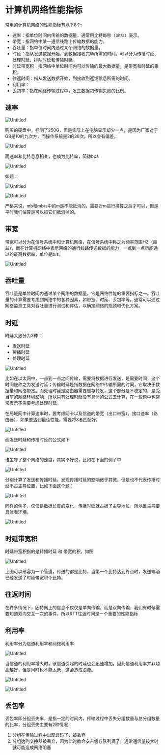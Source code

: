# 计算机网络性能指标

常用的计算机网络的性能指标有以下8个:

- 速率：指单位时间内传输的数据量，通常用比特每秒（bit/s）表示。
- 带宽：指网络中某一通信线路上传输数据的能力。
- 吞吐量：指单位时间内通过某个网络的数据量。
- 时延：指从发送数据开始，到数据接收完毕所需的时间。可以分为传播时延、处理时延、排队时延和传输时延。
- 时延带宽积：指网络中单位时间内可以传输的最大数据量，是带宽和时延的乘积。
- 往返时间：指从发送数据开始，到接收到返馈信息所需的时间。
- 利用率：
- 丢包率：指在网络传输过程中，发生数据包传输失败的比例。

## 速率

![Untitled](%E8%AE%A1%E7%AE%97%E6%9C%BA%E7%BD%91%E7%BB%9C%E6%80%A7%E8%83%BD%E6%8C%87%E6%A0%87%202195b4497d404af2a13c4bb6187ff891/Untitled.png)

购买的硬盘中，标明了250G，但是实际上在电脑显示却少一点，是因为厂家对于GB是10的九次方，而操作系统是2的30次，所以会有偏差。

![Untitled](%E8%AE%A1%E7%AE%97%E6%9C%BA%E7%BD%91%E7%BB%9C%E6%80%A7%E8%83%BD%E6%8C%87%E6%A0%87%202195b4497d404af2a13c4bb6187ff891/Untitled%201.png)

而速率和比特息息相关，也成为比特率，简称bps

![Untitled](%E8%AE%A1%E7%AE%97%E6%9C%BA%E7%BD%91%E7%BB%9C%E6%80%A7%E8%83%BD%E6%8C%87%E6%A0%87%202195b4497d404af2a13c4bb6187ff891/Untitled%202.png)

如题：

![Untitled](%E8%AE%A1%E7%AE%97%E6%9C%BA%E7%BD%91%E7%BB%9C%E6%80%A7%E8%83%BD%E6%8C%87%E6%A0%87%202195b4497d404af2a13c4bb6187ff891/Untitled%203.png)

![Untitled](%E8%AE%A1%E7%AE%97%E6%9C%BA%E7%BD%91%E7%BB%9C%E6%80%A7%E8%83%BD%E6%8C%87%E6%A0%87%202195b4497d404af2a13c4bb6187ff891/Untitled%204.png)

严格来说，mb和mb/s中的m是不能抵消的，需要对m进行换算之后才可以，但是平时我们估算是可以把它们抵消掉的。

## 带宽

带宽可以分为在信号系统中和计算机网络，在信号系统中称之为频率范围HZ（赫兹），而在计算机网络中表示网络的通行线路传送数据的能力，一点到一点所能通过的最高数据率，单位是b/s。

![Untitled](%E8%AE%A1%E7%AE%97%E6%9C%BA%E7%BD%91%E7%BB%9C%E6%80%A7%E8%83%BD%E6%8C%87%E6%A0%87%202195b4497d404af2a13c4bb6187ff891/Untitled%205.png)

## 吞吐量

吞吐量是单位时间内通过某个网络的数据量，它是网络性能的重要指标之一。吞吐量的计算需要考虑到网络中的各种因素，如带宽、时延、丢包率等。通常可以通过网络监测工具对吞吐量进行测试和评估，以确定网络的瓶颈和优化方案。

## 时延

时延大致分为3种：

- 发送时延
- 传播时延
- 处理时延

![Untitled](%E8%AE%A1%E7%AE%97%E6%9C%BA%E7%BD%91%E7%BB%9C%E6%80%A7%E8%83%BD%E6%8C%87%E6%A0%87%202195b4497d404af2a13c4bb6187ff891/Untitled%206.png)

比如在以太网中，一点到一点之间传输，需要将数据进行发送，是需要时间，这个时间被称之为发送时延；传输时延是指数据在网络中传输所需的时间，它取决于数据量和网络带宽。而处理时延是路由器需要缓存转发，这个部分是不稳定的，是受当前的网络环境影响，所以只有处理时延没有具体的公式去计算，在一些题中也常常表示不需要考虑处理时延。

在局域网中计算速率时，要考虑网卡以及信道的带宽（出口带宽），接口速率（路由器），如果要达到最佳性能，需要将3者匹配好。

![Untitled](%E8%AE%A1%E7%AE%97%E6%9C%BA%E7%BD%91%E7%BB%9C%E6%80%A7%E8%83%BD%E6%8C%87%E6%A0%87%202195b4497d404af2a13c4bb6187ff891/Untitled%207.png)

而发送时延和传播时延的公式如下

![Untitled](%E8%AE%A1%E7%AE%97%E6%9C%BA%E7%BD%91%E7%BB%9C%E6%80%A7%E8%83%BD%E6%8C%87%E6%A0%87%202195b4497d404af2a13c4bb6187ff891/Untitled%208.png)

谁主导了整个网络的速度，其实不好说，比如在下面的例子中

![Untitled](%E8%AE%A1%E7%AE%97%E6%9C%BA%E7%BD%91%E7%BB%9C%E6%80%A7%E8%83%BD%E6%8C%87%E6%A0%87%202195b4497d404af2a13c4bb6187ff891/Untitled%209.png)

分别计算了发送和传播时延，发现传播时延的影响微乎其微，但是也不代表传播时延不占主导位置，比如下面这个题：

![Untitled](%E8%AE%A1%E7%AE%97%E6%9C%BA%E7%BD%91%E7%BB%9C%E6%80%A7%E8%83%BD%E6%8C%87%E6%A0%87%202195b4497d404af2a13c4bb6187ff891/Untitled%2010.png)

同样的例子，仅仅是数据长度的变化，传播时延就占据了主导地位，所以谁主导要具体看环境。

![Untitled](%E8%AE%A1%E7%AE%97%E6%9C%BA%E7%BD%91%E7%BB%9C%E6%80%A7%E8%83%BD%E6%8C%87%E6%A0%87%202195b4497d404af2a13c4bb6187ff891/Untitled%2011.png)

## 时延带宽积

时延带宽积指的是转播时延 和 带宽的积，如图

![Untitled](%E8%AE%A1%E7%AE%97%E6%9C%BA%E7%BD%91%E7%BB%9C%E6%80%A7%E8%83%BD%E6%8C%87%E6%A0%87%202195b4497d404af2a13c4bb6187ff891/Untitled%2012.png)

上图可以形容为一个管道，传送的都是比特，当第一个比特达到终点时，发送端酒已经发送了时延带宽积个比特。

## 往返时间

在许多情况下，因特网上的信息不仅仅是单向传输，而是双向传输，我们有时候需要知道双向交互一次的事件，所以RTT往返时间是一个重要的性能指标

## 利用率

利用率分为信道利用率和网络利用率

![Untitled](%E8%AE%A1%E7%AE%97%E6%9C%BA%E7%BD%91%E7%BB%9C%E6%80%A7%E8%83%BD%E6%8C%87%E6%A0%87%202195b4497d404af2a13c4bb6187ff891/Untitled%2013.png)

当信道的利用率增大时，该信道引起的时延也会迅速增加，因此信道利用率并非越高越好，但是同时也不能太低，这会造成浪费。

![Untitled](%E8%AE%A1%E7%AE%97%E6%9C%BA%E7%BD%91%E7%BB%9C%E6%80%A7%E8%83%BD%E6%8C%87%E6%A0%87%202195b4497d404af2a13c4bb6187ff891/Untitled%2014.png)

![Untitled](%E8%AE%A1%E7%AE%97%E6%9C%BA%E7%BD%91%E7%BB%9C%E6%80%A7%E8%83%BD%E6%8C%87%E6%A0%87%202195b4497d404af2a13c4bb6187ff891/Untitled%2015.png)

## 丢包率

丢包率即分组丢失率，是指一定的时间内，传输过程中丢失分组数量与总分组数量的比率，分组丢失主要有2种情况：

1. 分组在传输过程中出现误码了，被丢弃
2. 分组达到交换器被丢弃，因为此时教会安吉缓存队列满了，通常通信量较大时就可能造成网络阻塞